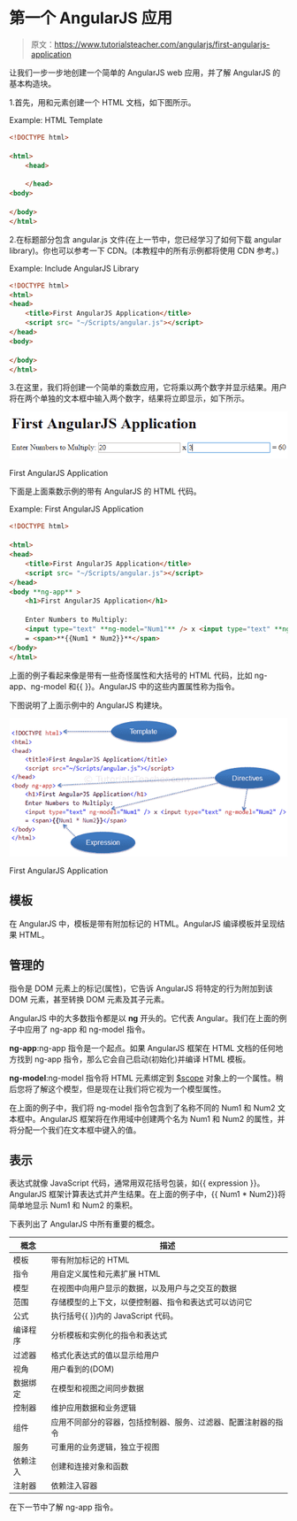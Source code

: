 # 第一个 AngularJS 应用

> 原文：<https://www.tutorialsteacher.com/angularjs/first-angularjs-application>

让我们一步一步地创建一个简单的 AngularJS web 应用，并了解 AngularJS 的基本构造块。

1.首先，用和元素创建一个 HTML 文档，如下图所示。

Example: HTML Template

```html
<!DOCTYPE html>

<html>
    <head>

    </head>
<body>

</body>
</html>
```

2.在标题部分包含 angular.js 文件(在上一节中，您已经学习了如何下载 angular library)。你也可以参考一下 CDN。(本教程中的所有示例都将使用 CDN 参考。)

Example: Include AngularJS Library

```html
<!DOCTYPE html>
<html>
<head>
    <title>First AngularJS Application</title>
    <script src= "~/Scripts/angular.js"></script>
</head>
<body>

</body>
</html>
```

3.在这里，我们将创建一个简单的乘数应用，它将乘以两个数字并显示结果。用户将在两个单独的文本框中输入两个数字，结果将立即显示，如下所示。

![](img/97b6c022920a12eafdeb7b7bff130c5e.png)

First AngularJS Application



下面是上面乘数示例的带有 AngularJS 的 HTML 代码。

Example: First AngularJS Application

```html
<!DOCTYPE html>

<html>
<head>
    <title>First AngularJS Application</title>
    <script src= "~/Scripts/angular.js"></script>
</head>
<body **ng-app** >
    <h1>First AngularJS Application</h1>

    Enter Numbers to Multiply: 
    <input type="text" **ng-model="Num1"** /> x <input type="text" **ng-model="Num2"** /> 
    = <span>**{{Num1 * Num2}}**</span>  
</body>
</html>
```

上面的例子看起来像是带有一些奇怪属性和大括号的 HTML 代码，比如 ng-app、ng-model 和{{ }}。AngularJS 中的这些内置属性称为指令。

下图说明了上面示例中的 AngularJS 构建块。

![](img/599bf1a0e4d29bade2e8eb448fdd082d.png)

First AngularJS Application



## 模板

在 AngularJS 中，模板是带有附加标记的 HTML。AngularJS 编译模板并呈现结果 HTML。

## 管理的

指令是 DOM 元素上的标记(属性)，它告诉 AngularJS 将特定的行为附加到该 DOM 元素，甚至转换 DOM 元素及其子元素。

AngularJS 中的大多数指令都是以 **ng** 开头的。它代表 Angular。我们在上面的例子中应用了 ng-app 和 ng-model 指令。

**ng-app**:ng-app 指令是一个起点。如果 AngularJS 框架在 HTML 文档的任何地方找到 ng-app 指令，那么它会自己启动(初始化)并编译 HTML 模板。

**ng-model**:ng-model 指令将 HTML 元素绑定到 [$scope](/angularjs/angularjs-scope) 对象上的一个属性。稍后您将了解这个模型，但是现在让我们将它视为一个模型属性。

在上面的例子中，我们将 ng-model 指令包含到了名称不同的 Num1 和 Num2 文本框中。AngularJS 框架将在作用域中创建两个名为 Num1 和 Num2 的属性，并将分配一个我们在文本框中键入的值。

## 表示

表达式就像 JavaScript 代码，通常用双花括号包装，如{{ expression }}。AngularJS 框架计算表达式并产生结果。在上面的例子中，{{ Num1 * Num2}}将简单地显示 Num1 和 Num2 的乘积。

下表列出了 AngularJS 中所有重要的概念。

| 概念 | 描述 |
| --- | --- |
| 模板 | 带有附加标记的 HTML |
| 指令 | 用自定义属性和元素扩展 HTML |
| 模型 | 在视图中向用户显示的数据，以及用户与之交互的数据 |
| 范围 | 存储模型的上下文，以便控制器、指令和表达式可以访问它 |
| 公式 | 执行括号{{ }}内的 JavaScript 代码。 |
| 编译程序 | 分析模板和实例化的指令和表达式 |
| 过滤器 | 格式化表达式的值以显示给用户 |
| 视角 | 用户看到的(DOM) |
| 数据绑定 | 在模型和视图之间同步数据 |
| 控制器 | 维护应用数据和业务逻辑 |
| 组件 | 应用不同部分的容器，包括控制器、服务、过滤器、配置注射器的指令 |
| 服务 | 可重用的业务逻辑，独立于视图 |
| 依赖注入 | 创建和连接对象和函数 |
| 注射器 | 依赖注入容器 |

在下一节中了解 ng-app 指令。